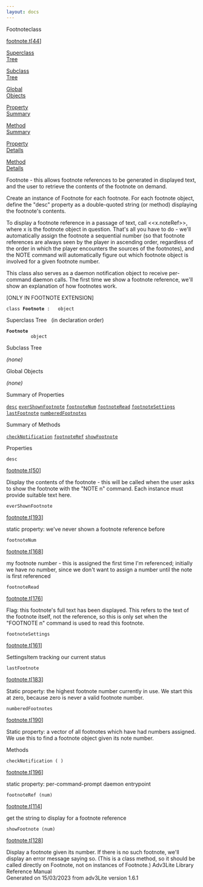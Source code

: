 ```yaml
---
layout: docs
---
```

<span class="title">Footnote</span><span class="type">class</span>

[footnote.t](../file/footnote.t.html)\[[44](../source/footnote.t.html#44)\]

[Superclass  
Tree](#_SuperClassTree_)

[Subclass  
Tree](#_SubClassTree_)

[Global  
Objects](#_ObjectSummary_)

[Property  
Summary](#_PropSummary_)

[Method  
Summary](#_MethodSummary_)

[Property  
Details](#_Properties_)

[Method  
Details](#_Methods_)



Footnote - this allows footnote references to be generated in displayed
text, and the user to retrieve the contents of the footnote on demand.

Create an instance of Footnote for each footnote. For each footnote
object, define the "desc" property as a double-quoted string (or method)
displaying the footnote's contents.

To display a footnote reference in a passage of text, call
\<\<x.noteRef\>\>, where x is the footnote object in question. That's
all you have to do - we'll automatically assign the footnote a
sequential number (so that footnote references are always seen by the
player in ascending order, regardless of the order in which the player
encounters the sources of the footnotes), and the NOTE command will
automatically figure out which footnote object is involved for a given
footnote number.

This class also serves as a daemon notification object to receive
per-command daemon calls. The first time we show a footnote reference,
we'll show an explanation of how footnotes work.

\[ONLY IN FOOTNOTE EXTENSION\]

`class `**`Footnote`**` :   object`



<span id="_SuperClassTree_"></span>



<span class="hdln">Superclass Tree</span>   (in declaration order)



**`Footnote`**  
`         object`  
<span id="_SubClassTree_"></span>



<span class="hdln">Subclass Tree</span>  



*(none)* <span id="_ObjectSummary_"></span>



<span class="hdln">Global Objects</span>  



*(none)* <span id="_PropSummary_"></span>



<span class="hdln">Summary of Properties</span>  



[`desc`](#desc) [`everShownFootnote`](#everShownFootnote) [`footnoteNum`](#footnoteNum) [`footnoteRead`](#footnoteRead) [`footnoteSettings`](#footnoteSettings) [`lastFootnote`](#lastFootnote) [`numberedFootnotes`](#numberedFootnotes)

<span id="_MethodSummary_"></span>



<span class="hdln">Summary of Methods</span>  



[`checkNotification`](#checkNotification) [`footnoteRef`](#footnoteRef) [`showFootnote`](#showFootnote)

<span id="_Properties_"></span>



<span class="hdln">Properties</span>  



<span id="desc"></span>

`desc`

[footnote.t](../file/footnote.t.html)\[[50](../source/footnote.t.html#50)\]



Display the contents of the footnote - this will be called when the user
asks to show the footnote with the "NOTE n" command. Each instance must
provide suitable text here.



<span id="everShownFootnote"></span>

`everShownFootnote`

[footnote.t](../file/footnote.t.html)\[[193](../source/footnote.t.html#193)\]



static property: we've never shown a footnote reference before



<span id="footnoteNum"></span>

`footnoteNum`

[footnote.t](../file/footnote.t.html)\[[168](../source/footnote.t.html#168)\]



my footnote number - this is assigned the first time I'm referenced;
initially we have no number, since we don't want to assign a number
until the note is first referenced



<span id="footnoteRead"></span>

`footnoteRead`

[footnote.t](../file/footnote.t.html)\[[176](../source/footnote.t.html#176)\]



Flag: this footnote's full text has been displayed. This refers to the
text of the footnote itself, not the reference, so this is only set when
the "FOOTNOTE n" command is used to read this footnote.



<span id="footnoteSettings"></span>

`footnoteSettings`

[footnote.t](../file/footnote.t.html)\[[161](../source/footnote.t.html#161)\]



SettingsItem tracking our current status



<span id="lastFootnote"></span>

`lastFootnote`

[footnote.t](../file/footnote.t.html)\[[183](../source/footnote.t.html#183)\]



Static property: the highest footnote number currently in use. We start
this at zero, because zero is never a valid footnote number.



<span id="numberedFootnotes"></span>

`numberedFootnotes`

[footnote.t](../file/footnote.t.html)\[[190](../source/footnote.t.html#190)\]



Static property: a vector of all footnotes which have had numbers
assigned. We use this to find a footnote object given its note number.



<span id="_Methods_"></span>



<span class="hdln">Methods</span>  



<span id="checkNotification"></span>

`checkNotification ( )`

[footnote.t](../file/footnote.t.html)\[[196](../source/footnote.t.html#196)\]



static property: per-command-prompt daemon entrypoint



<span id="footnoteRef"></span>

`footnoteRef (num)`

[footnote.t](../file/footnote.t.html)\[[114](../source/footnote.t.html#114)\]



get the string to display for a footnote reference



<span id="showFootnote"></span>

`showFootnote (num)`

[footnote.t](../file/footnote.t.html)\[[128](../source/footnote.t.html#128)\]



Display a footnote given its number. If there is no such footnote, we'll
display an error message saying so. (This is a class method, so it
should be called directly on Footnote, not on instances of Footnote.)
Adv3Lite Library Reference Manual  
Generated on 15/03/2023 from adv3Lite version 1.6.1


